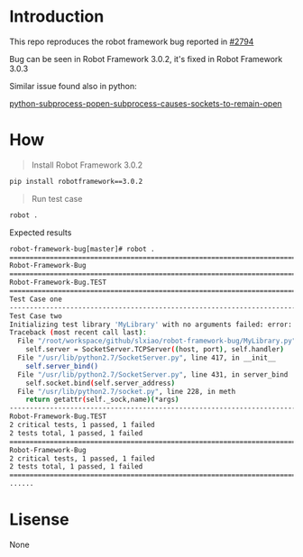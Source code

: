 # Introduction

This repo reproduces the robot framework bug reported in [#2794](https://github.com/robotframework/robotframework/issues/2794)

Bug can be seen in Robot Framework 3.0.2, it's fixed in Robot Framework 3.0.3

Similar issue found also in python:

[python-subprocess-popen-subprocess-causes-sockets-to-remain-open](https://stackoverflow.com/questions/38894081/python-subprocess-popen-subprocess-causes-sockets-to-remain-open)

# How
> Install Robot Framework 3.0.2

```sh
pip install robotframework==3.0.2
```

> Run test case
```sh
robot .
```

Expected results
```sh
robot-framework-bug[master]# robot .
==============================================================================
Robot-Framework-Bug
==============================================================================
Robot-Framework-Bug.TEST
==============================================================================
Test Case one                                                         | PASS |
------------------------------------------------------------------------------
Test Case two                                                         | FAIL |
Initializing test library 'MyLibrary' with no arguments failed: error: [Errno 98] Address already in use
Traceback (most recent call last):
  File "/root/workspace/github/slxiao/robot-framework-bug/MyLibrary.py", line 9, in __init__
    self.server = SocketServer.TCPServer((host, port), self.handler)
  File "/usr/lib/python2.7/SocketServer.py", line 417, in __init__
    self.server_bind()
  File "/usr/lib/python2.7/SocketServer.py", line 431, in server_bind
    self.socket.bind(self.server_address)
  File "/usr/lib/python2.7/socket.py", line 228, in meth
    return getattr(self._sock,name)(*args)
------------------------------------------------------------------------------
Robot-Framework-Bug.TEST                                              | FAIL |
2 critical tests, 1 passed, 1 failed
2 tests total, 1 passed, 1 failed
==============================================================================
Robot-Framework-Bug                                                   | FAIL |
2 critical tests, 1 passed, 1 failed
2 tests total, 1 passed, 1 failed
==============================================================================
......
```
# Lisense
None